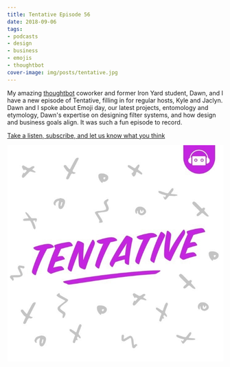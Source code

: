 ```yaml
---
title: Tentative Episode 56
date: 2018-09-06
tags:
- podcasts
- design
- business
- emojis
- thoughtbot
cover-image: img/posts/tentative.jpg
---
```


My amazing [thoughtbot](https://www.thoughtbot.com) coworker and former Iron Yard student, Dawn, and I have a new episode of Tentative, filling in for regular hosts, Kyle and Jaclyn. Dawn and I spoke about Emoji day, our latest projects, entomology and etymology, Dawn's expertise on designing filter systems, and how design and business goals align. It was such a fun episode to record.

[Take a listen, subscribe, and let us know what you think](https://tentative.fm/56 "Tentative Episode 56")

![tentative podcast logo](/static/img/posts/tentative.jpg)
